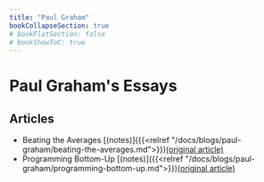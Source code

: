 ```yaml
---
title: "Paul Graham"
bookCollapseSection: true
# bookFlatSection: false
# bookShowToC: true
---
```


# Paul Graham's Essays

## Articles

- Beating the Averages [(notes)]({{<relref "/docs/blogs/paul-graham/beating-the-averages.md">}})[(original article)](http://www.paulgraham.com/avg.html)
- Programming Bottom-Up [(notes)]({{<relref "/docs/blogs/paul-graham/programming-bottom-up.md">}})[(original article)](http://www.paulgraham.com/progbot.html)